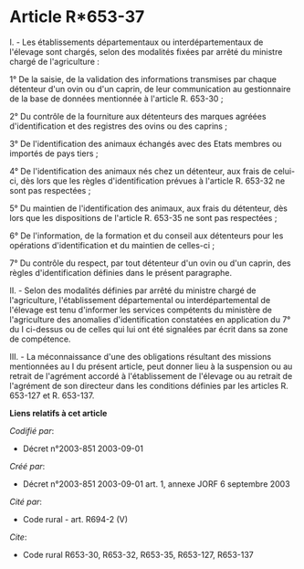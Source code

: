 # Article R*653-37

I. - Les établissements départementaux ou interdépartementaux de l'élevage sont chargés, selon des modalités fixées par
arrêté du ministre chargé de l'agriculture :

1° De la saisie, de la validation des informations transmises par chaque détenteur d'un ovin ou d'un caprin, de leur
communication au gestionnaire de la base de données mentionnée à l'article R. 653-30 ;

2° Du contrôle de la fourniture aux détenteurs des marques agréées d'identification et des registres des ovins ou des
caprins ;

3° De l'identification des animaux échangés avec des Etats membres ou importés de pays tiers ;

4° De l'identification des animaux nés chez un détenteur, aux frais de celui-ci, dès lors que les règles d'identification
prévues à l'article R. 653-32 ne sont pas respectées ;

5° Du maintien de l'identification des animaux, aux frais du détenteur, dès lors que les dispositions de l'article R. 653-35
ne sont pas respectées ;

6° De l'information, de la formation et du conseil aux détenteurs pour les opérations d'identification et du maintien de
celles-ci ;

7° Du contrôle du respect, par tout détenteur d'un ovin ou d'un caprin, des règles d'identification définies dans le présent
paragraphe.

II. - Selon des modalités définies par arrêté du ministre chargé de l'agriculture, l'établissement départemental ou
interdépartemental de l'élevage est tenu d'informer les services compétents du ministère de l'agriculture des anomalies
d'identification constatées en application du 7° du I ci-dessus ou de celles qui lui ont été signalées par écrit dans sa zone
de compétence.

III. - La méconnaissance d'une des obligations résultant des missions mentionnées au I du présent article, peut donner lieu à
la suspension ou au retrait de l'agrément accordé à l'établissement de l'élevage ou au retrait de l'agrément de son directeur
dans les conditions définies par les articles R. 653-127 et R. 653-137.

**Liens relatifs à cet article**

_Codifié par_:

  - Décret n°2003-851 2003-09-01

_Créé par_:

  - Décret n°2003-851 2003-09-01 art. 1, annexe JORF 6 septembre 2003

_Cité par_:

  - Code rural - art. R694-2 (V)

_Cite_:

  - Code rural R653-30, R653-32, R653-35, R653-127, R653-137

